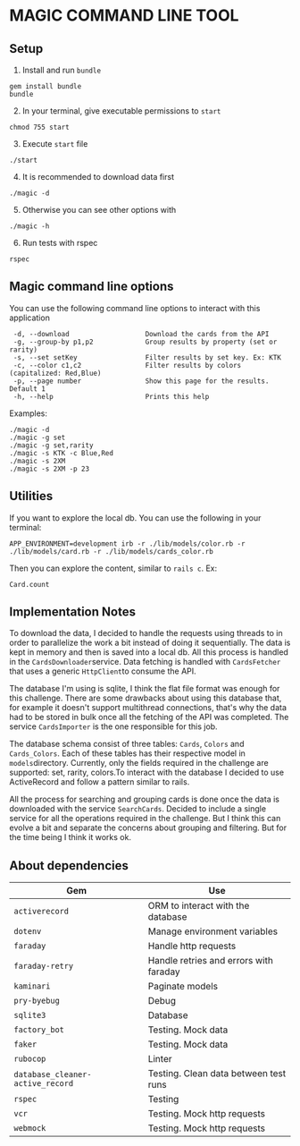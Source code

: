 # MAGIC COMMAND LINE TOOL

## Setup

1. Install and run `bundle`

```
gem install bundle
bundle
```

2. In your terminal, give executable permissions to `start`

```
chmod 755 start
```

3. Execute `start` file

```
./start
```

4. It is recommended to download data first

```
./magic -d
```

5. Otherwise you can see other options with

```
./magic -h
```

6. Run tests with rspec

```
rspec
```


## Magic command line options

You can use the following command line options to interact with this application

```
 -d, --download                   Download the cards from the API
 -g, --group-by p1,p2             Group results by property (set or rarity)
 -s, --set setKey                 Filter results by set key. Ex: KTK
 -c, --color c1,c2                Filter results by colors (capitalized: Red,Blue)
 -p, --page number                Show this page for the results. Default 1
 -h, --help                       Prints this help
```
 Examples:

```
./magic -d
./magic -g set
./magic -g set,rarity
./magic -s KTK -c Blue,Red
./magic -s 2XM
./magic -s 2XM -p 23
```

## Utilities

If you want to explore the local db. You can use the following in your terminal:

```
APP_ENVIRONMENT=development irb -r ./lib/models/color.rb -r ./lib/models/card.rb -r ./lib/models/cards_color.rb
```

Then you can explore the content, similar to `rails c`. Ex:

```
Card.count
```

## Implementation Notes

To download the data, I decided to handle the requests using threads to in order to parallelize the work a bit instead of doing it sequentially. The data is kept in memory and then is saved into a local db. All this process is handled in the `CardsDownloader`service. Data fetching is handled with `CardsFetcher` that uses a generic `HttpClient`to consume the API.

The database I'm using is sqlite, I think the flat file format was enough for this challenge. There are some drawbacks about using this database that, for example it doesn't support multithread connections, that's why the data had to be stored in bulk once all the fetching of the API was completed. The service `CardsImporter` is the one responsible for this job.

The database schema consist of three tables: `Cards`, `Colors` and `Cards_Colors`. Each of these tables has their respective model in `models`directory. Currently, only the fields required in the challenge are supported: set, rarity, colors.To interact with the database I decided to use ActiveRecord and follow a pattern similar to rails.

All the process for searching and grouping cards is done once the data is downloaded with the service `SearchCards`. Decided to include a single service for all the operations required in the challenge. But I think this can evolve a bit and separate the concerns about grouping and filtering. But for the time being I think it works ok.


## About dependencies

| Gem      | Use |
| ----------- | ----------- |
|`activerecord`| ORM to interact with the database|
|`dotenv`| Manage environment variables|
|`faraday`| Handle http requests|
|`faraday-retry`| Handle retries and errors with faraday|
|`kaminari`| Paginate models |
|`pry-byebug`| Debug|
|`sqlite3`| Database|
|`factory_bot`| Testing. Mock data|
|`faker`| Testing. Mock data|
|`rubocop`| Linter|
|`database_cleaner-active_record`| Testing. Clean data between test runs|
|`rspec`| Testing|
|`vcr`| Testing. Mock http requests |
|`webmock`|Testing. Mock http requests|

